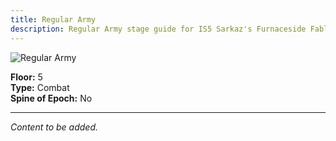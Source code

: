 ```yaml
---
title: Regular Army
description: Regular Army stage guide for IS5 Sarkaz's Furnaceside Fables
---
```


<img src="/stages/regular-army.png" alt="Regular Army" />

**Floor:** 5  
**Type:** Combat  
**Spine of Epoch:** No  

---

*Content to be added.*
